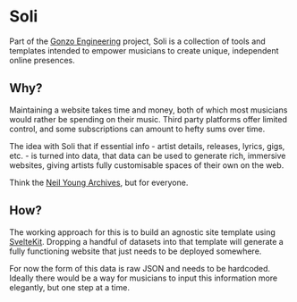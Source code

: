 # Soli

Part of the [Gonzo Engineering](https://gonzo.engineering) project, Soli is a collection of tools and templates intended to empower musicians to create unique, independent online presences.

## Why?

Maintaining a website takes time and money, both of which most musicians would rather be spending on their music. Third party platforms offer limited control, and some subscriptions can amount to hefty sums over time.  

The idea with Soli that if essential info - artist details, releases, lyrics, gigs, etc. - is turned into data, that data can be used to generate rich, immersive websites, giving artists fully customisable spaces of their own on the web.

Think the [Neil Young Archives](https://neilyoungarchives.com/), but for everyone.

## How?

The working approach for this is to build an agnostic site template using [SvelteKit](https://svelte.dev). Dropping a handful of datasets into that template will generate a fully functioning website that just needs to be deployed somewhere.

For now the form of this data is raw JSON and needs to be hardcoded. Ideally there would be a way for musicians to input this information more elegantly, but one step at a time.